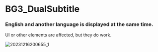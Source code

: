 # BG3_DualSubtitle
### English and another language is displayed at the same time. 
UI or other elements are affected, but they do work.

![20231216200655_1](https://github.com/Nerve-98/BG3_DualSubtitle/assets/76508373/4bdc6b0f-1da1-4a3f-a780-bf37da2ea5c3)

